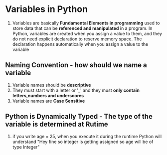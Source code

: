 # Variables in Python 

1. Variables are basically **Fundamental Elements in programming** used to store data that can be **referenced and manipulated** in a program. In Python, variables are created when you assign a value to them, and they do not need explicit declaration to reserve memory space. The declaration happens automatically when you assign a value to the variable


## Naming Convention - how should we name a variable
1. Variable names should be **descriptive**
2. They must start with a letter or '_' and they must **only contain letters,numbers and underscores**
3. Variable names are **Case Sensitive**

## Python is Dynamically Typed - The type of the variable is determined at Rutime
1. if you write age = 25, when you execute it during the runtime Python will understand "Hey fine so integer is getting assigned so age will be of type Integer"